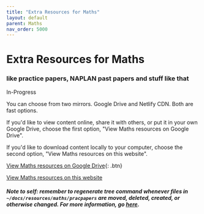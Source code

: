 ```yaml
---
title: "Extra Resources for Maths"
layout: default
parent: Maths
nav_order: 5000
---
```


# Extra Resources for Maths

### like practice papers, NAPLAN past papers and stuff like that

<label class="label label-blue">In-Progress</label> 

You can choose from two mirrors. Google Drive and Netlify CDN. Both are fast options.

If you'd like to view content online, share it with others, or put it in your own Google Drive, choose the first option, "View Maths resources on Google Drive".

If you'd like to download content locally to your computer, choose the second option, "View Maths resources on this website".

[View Maths resources on Google Drive](https://drive.google.com/drive/folders/1Lc8Ct2LC0LQ_yq95yTJHZh5Sq8j7gDBN?usp=sharing){: .btn}

<a class="btn" href="../resources/maths/pracpapers/index.html">View Maths resources on this website</a>

##### Note to self: remember to regenerate tree command whenever files in `~/docs/resources/maths/pracpapers` are moved, deleted, created, or otherwise changed. For more information, go [here](tree.html).

